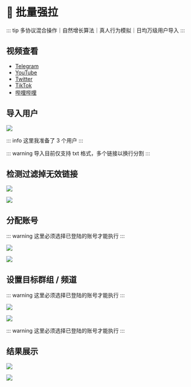 # 🤖 批量强拉

::: tip
多协议混合操作｜自然增长算法｜真人行为模拟｜日均<span class="counter">万级用户</span>导入
:::

## 视频查看

- [Telegram](https://t.me/tgxproc/14)
- [YouTube](https://t.me/tgxproc/14)
- [Twitter](https://t.me/tgxproc/14)
- [TikTok](https://t.me/tgxproc/14)
- [哔哩哔哩](https://t.me/tgxproc/14)

## 导入用户

![](../assets/Invite/qiangla_1.png)

::: info
这里我准备了 3 个用户
:::

::: warning
导入目前仅支持 txt 格式，多个链接以换行分割
:::


## 检测过滤掉无效链接

![](../assets/Invite/qiangla_2.png)

![](../assets/Invite/qiangla_3.png)


## 分配账号

::: warning
这里必须选择已登陆的账号才能执行
:::

![](../assets/Invite/qiangla_4.png)

![](../assets/Invite/qiangla_5.png)


## 设置目标群组 / 频道

::: warning
这里必须选择已登陆的账号才能执行
:::


![](../assets/Invite/qiangla_6.png)

![](../assets/Invite/qiangla_7.png)


::: warning
这里必须选择已登陆的账号才能执行
:::

## 结果展示

![](../assets/Invite/qiangla_8.png)

![](../assets/Invite/qiangla_9.png)
